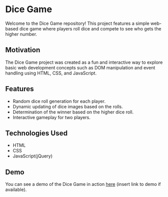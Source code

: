 # Dice Game

Welcome to the Dice Game repository! This project features a simple web-based dice game where players roll dice and compete to see who gets the higher number.

## Motivation
The Dice Game project was created as a fun and interactive way to explore basic web development concepts such as DOM manipulation and event handling using HTML, CSS, and JavaScript.

## Features
- Random dice roll generation for each player.
- Dynamic updating of dice images based on the rolls.
- Determination of the winner based on the higher dice roll.
- Interactive gameplay for two players.

## Technologies Used
- HTML
- CSS
- JavaScript(jQuery)

## Demo
You can see a demo of the Dice Game in action [here](#) (insert link to demo if available).




